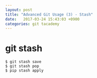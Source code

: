 ```yaml
---
layout: post
title: "Advanced Git Usage (3) - Stash" 
date:   2017-03-24 15:43:03 +0900
categories: git tacademy
---
```



# git stash

```
$ git stash save
$ git stash pop
$ pip stash apply
```
